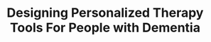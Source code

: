 ---
###############
# DO NOT EDIT
layout: publication
###############

###############
# TO EDIT
# pub title
title: "Designing Personalized Therapy Tools For People with Dementia"

# publication image
image:
  name: 2019_w4a_scrapbook.png
  alt-text:  "Main cognitive stimulation activities of Scrapbook. From left to right: a. Reminiscence therapy; b. Flashcard; c. Street View navigation; d. Quiz; e. Touch; f. Puzzle (in fullscreen)."  # provide a short description for the image #a11y

# short description of the publication
description: "We iteratively designed a web platform focused on personalized cognitive stimulation. The platform was deployed in clinical contexts for several months and iterated, being enriched with functionalities like group reminiscence, caregiver app, or biographical activities."

# nickname of the person set in data/team_members.yml
authors: "Sérgio Alves, Andreia Cordeiro, Filipa Brito, Luís Carriço, Tiago Guerreiro"

# link to the pdf
pdf: https://tjvguerreiro.github.io/pubs/w4a_scrapbook.pdf

 # people associated with the publication
people:
  - saa
  - tjvg

conference-name: W4A
venue: "16th International Web for All Conference, San Francisco, USA, May, 2019"
year: 2019

award: Best Technical Paper Nominee

projects:
  - cognitive_stimulation

# area for filter purpose
area: health

---